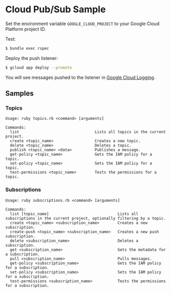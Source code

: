 # Cloud Pub/Sub Sample

Set the environment variable `GOOGLE_CLOUD_PROJECT` to your Google Cloud
Platform project ID.

Test:

```bash
$ bundle exec rspec
```

Deploy the push listener:

```bash
$ gcloud app deploy --promote
```

You will see messages pushed to the listener in
[Google Cloud Logging](https://cloud.google.com/logging/docs/).

## Samples

### Topics

```
Usage: ruby topics.rb <command> [arguments]

Commands:
  list                                 Lists all topics in the current project.
  create <topic_name>                  Creates a new topic.
  delete <topic_name>                  Deletes a topic.
  publish <topic_name> <data>          Publishes a message.
  get-policy <topic_name>              Gets the IAM policy for a topic.
  set-policy <topic_name>              Sets the IAM policy for a topic.
  test-permissions <topic_name>        Tests the permissions for a topic.
```

### Subscriptions

```
Usage: ruby subscriptions.rb <command> [arguments]

Commands:
  list [topic_name]                              Lists all subscriptions in the current project, optionally filtering by a topic.
  create <topic_name> <subscription_name>        Creates a new subscription.
  create-push <topic_name> <subscription_name>   Creates a new push subscription.
  delete <subscription_name>                     Deletes a subscription.
  get <subscription_name>                        Gets the metadata for a subscription.
  pull <subscription_name>                       Pulls messages.
  get-policy <subscription_name>                 Gets the IAM policy for a subscription.
  set-policy <subscription_name>                 Sets the IAM policy for a subscription.
  test-permissions <subscription_name>           Tests the permissions for a subscription.
```